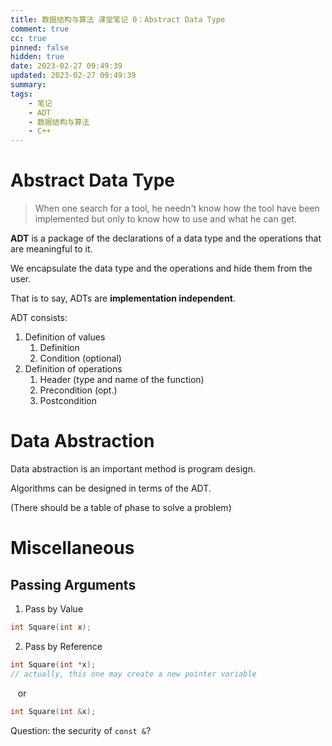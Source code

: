 ```yaml
---
title: 数据结构与算法 课堂笔记 0：Abstract Data Type
comment: true
cc: true
pinned: false
hidden: true
date: 2023-02-27 09:49:39
updated: 2023-02-27 09:49:39
summary:
tags:
	- 笔记
	- ADT
	- 数据结构与算法
	- C++
---
```


# Abstract Data Type

> When one search for a tool, he needn't know how the tool have been implemented but only to know how to use and what he can get.

**ADT** is a package of the declarations of a data type and the operations that are meaningful to it.

We encapsulate the data type and the operations and hide them from the user.

That is to say, ADTs are **implementation independent**.

ADT consists:
1. Definition of values
	1. Definition
	2. Condition (optional)
2. Definition of operations
	1. Header (type and name of the function)
	2. Precondition (opt.)
	3. Postcondition

# Data Abstraction

Data abstraction is an important method is program design.

Algorithms can be designed in terms of the ADT.

(There should be a table of phase to solve a problem)

# Miscellaneous

## Passing Arguments

1. Pass by Value
```C++
int Square(int x);
```

2. Pass by Reference
```C++
int Square(int *x);
// actually, this one may create a new pointer variable
```
&nbsp;&nbsp; or
```C++
int Square(int &x);
```

Question: the security of `const &`?
